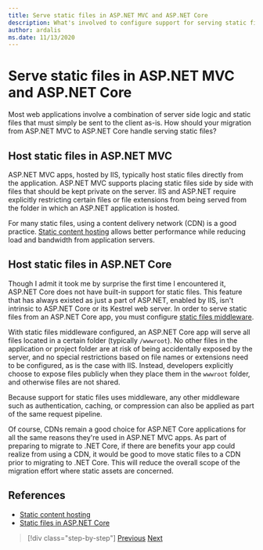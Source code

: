 ```yaml
---
title: Serve static files in ASP.NET MVC and ASP.NET Core
description: What's involved to configure support for serving static files in ASP.NET Core, as compared to ASP.NET MVC on IIS?
author: ardalis
ms.date: 11/13/2020
---
```


# Serve static files in ASP.NET MVC and ASP.NET Core

Most web applications involve a combination of server side logic and static files that must simply be sent to the client as-is. How should your migration from ASP.NET MVC to ASP.NET Core handle serving static files?

## Host static files in ASP.NET MVC

ASP.NET MVC apps, hosted by IIS, typically host static files directly from the application. ASP.NET MVC supports placing static files side by side with files that should be kept private on the server. IIS and ASP.NET require explicitly restricting certain files or file extensions from being served from the folder in which an ASP.NET application is hosted.

For many static files, using a content delivery network (CDN) is a good practice. [Static content hosting](https://docs.microsoft.com/azure/architecture/patterns/static-content-hosting) allows better performance while reducing load and bandwidth from application servers.

## Host static files in ASP.NET Core

Though I admit it took me by surprise the first time I encountered it, ASP.NET Core does not have built-in support for static files. This feature that has always existed as just a part of ASP.NET, enabled by IIS, isn't intrinsic to ASP.NET Core or its Kestrel web server. In order to serve static files from an ASP.NET Core app, you must configure [static files middleware](https://docs.microsoft.com/aspnet/core/fundamentals/static-files).

With static files middleware configured, an ASP.NET Core app will serve all files located in a certain folder (typically `/wwwroot`). No other files in the application or project folder are at risk of being accidentally exposed by the server, and no special restrictions based on file names or extensions need to be configured, as is the case with IIS. Instead, developers explicitly choose to expose files publicly when they place them in the `wwwroot` folder, and otherwise files are not shared.

Because support for static files uses middleware, any other middleware such as authentication, caching, or compression can also be applied as part of the same request pipeline.

Of course, CDNs remain a good choice for ASP.NET Core applications for all the same reasons they're used in ASP.NET MVC apps. As part of preparing to migrate to .NET Core, if there are benefits your app could realize from using a CDN, it would be good to move static files to a CDN prior to migrating to .NET Core. This will reduce the overall scope of the migration effort where static assets are concerned.

## References

- [Static content hosting](https://docs.microsoft.com/azure/architecture/patterns/static-content-hosting)
- [Static files in ASP.NET Core](https://docs.microsoft.com/aspnet/core/fundamentals/static-files)

>[!div class="step-by-step"]
>[Previous](hosting-differences.md)
>[Next](dependency-injection-differences.md)
